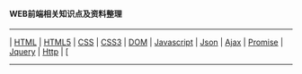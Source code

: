 #### WEB前端相关知识点及资料整理
***

| [HTML][1] | [HTML5][2] | [CSS][3] | [CSS3][4] | [DOM][5] | [Javascript][6] | [Json][7] | [Ajax][8] | [Promise][9] | [Jquery][10] | [Http][11] | [

***
[1]:https://github.com/Weitians/notes/blob/master/HTML.md
[2]:https://github.com/Weitians/notes/blob/master/HTML5.md
[3]:https://github.com/Weitians/notes/blob/master/CSS.md
[4]:https://github.com/Weitians/notes/blob/master/CSS3.md
[5]:https://github.com/Weitians/notes/blob/master/HTML%20DOM.md
[6]:https://github.com/Weitians/notes/blob/master/Javascript.md
[7]:https://github.com/Weitians/notes/blob/master/Json.md
[8]:https://github.com/Weitians/notes/blob/master/Ajax.md
[9]:https://github.com/Weitians/notes/blob/master/Promise.md
[10]:https://github.com/Weitians/notes/blob/master/Jquery.md
[11]:https://github.com/Weitians/notes/blob/master/Http.md
